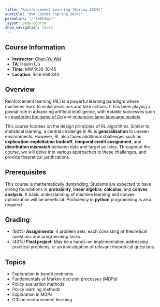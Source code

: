 ```yaml
---
title: "Reinforcement Learning (Spring 2024)"
subtitle: "UVA CS6501 (Spring 2024)"
permalink: "/rl2024sp/"
layout: page-course
show_navigation: false
---
```


## Course Information  
- **Instructor**: [Chen-Yu Wei](https://bahh723.github.io/)  
- **TA**: Haolin Liu  
- **Time**: MW 9:30-10:45  
- **Location**: Rice Hall 340  

## Overview  
Reinforcement learning (RL) is a powerful learning paradigm where machines learn to make decisions and take actions. It has been playing a pivotal role in advancing artificial intelligence, with notable successes such as [mastering the game of Go](https://www.nature.com/articles/nature16961) and [enhancing large language models](https://openai.com/research/learning-from-human-preferences).   

This course focuses on the design principles of RL algorithms. Similar to statistical learning, a central challenge in RL is **generalization** to unseen environments.  However, RL also faces additional challenges such as **exploration-exploitation tradeoff**, **temporal credit assignment**, and **distribution mismatch** between data and target policies. Throughout the course, we will delve into various approaches to these challenges, and provide theoretical justifications.  

## Prerequisites  
This course is mathematically demanding. Students are expected to have strong foundations in **probability**, **linear algebra**, **calculus**, and **convex analysis**. A basic understanding of machine learning and convex optimization will be beneficial. Proficiency in **python** programming is also required. 

## Grading
- (60%) **Assignments**: 4 problem sets, each consisting of theoretical questions and programming tasks.   
- (40%) **Final project**: May be a hands-on implementation addressing practical problems, or an investigation of relevant theoretical questions.

## Topics
- Exploration in bandit problems  
- Fundamentals of Markov decision processes (MDPs)  
- Policy evaluation methods  
- Policy learning methods  
- Exploration in MDPs  
- Offline reinforcement learning  


